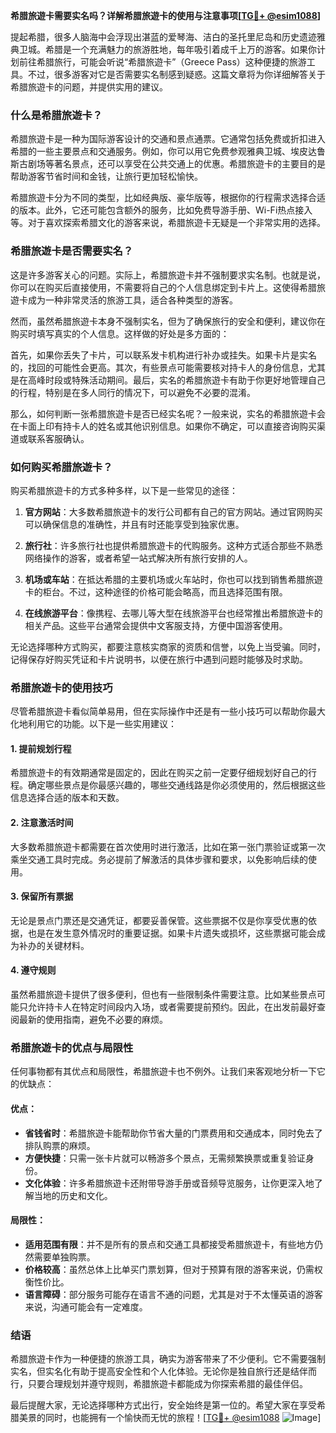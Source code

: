 **希腊旅遊卡需要实名吗？详解希腊旅遊卡的使用与注意事项[[TG💪+ @esim1088](https://t.me/s/esim1088)]**

提起希腊，很多人脑海中会浮现出湛蓝的爱琴海、洁白的圣托里尼岛和历史遗迹雅典卫城。希腊是一个充满魅力的旅游胜地，每年吸引着成千上万的游客。如果你计划前往希腊旅行，可能会听说“希腊旅遊卡”（Greece Pass）这种便捷的旅游工具。不过，很多游客对它是否需要实名制感到疑惑。这篇文章将为你详细解答关于希腊旅遊卡的问题，并提供实用的建议。

### 什么是希腊旅遊卡？

希腊旅遊卡是一种为国际游客设计的交通和景点通票。它通常包括免费或折扣进入希腊的一些主要景点和交通服务。例如，你可以用它免费参观雅典卫城、埃皮达鲁斯古剧场等著名景点，还可以享受在公共交通上的优惠。希腊旅遊卡的主要目的是帮助游客节省时间和金钱，让旅行更加轻松愉快。

希腊旅遊卡分为不同的类型，比如经典版、豪华版等，根据你的行程需求选择合适的版本。此外，它还可能包含额外的服务，比如免费导游手册、Wi-Fi热点接入等。对于喜欢探索希腊文化的游客来说，希腊旅遊卡无疑是一个非常实用的选择。

### 希腊旅遊卡是否需要实名？

这是许多游客关心的问题。实际上，希腊旅遊卡并不强制要求实名制。也就是说，你可以在购买后直接使用，不需要将自己的个人信息绑定到卡片上。这使得希腊旅遊卡成为一种非常灵活的旅游工具，适合各种类型的游客。

然而，虽然希腊旅遊卡本身不强制实名，但为了确保旅行的安全和便利，建议你在购买时填写真实的个人信息。这样做的好处是多方面的：

首先，如果你丢失了卡片，可以联系发卡机构进行补办或挂失。如果卡片是实名的，找回的可能性会更高。其次，有些景点可能需要核对持卡人的身份信息，尤其是在高峰时段或特殊活动期间。最后，实名的希腊旅遊卡有助于你更好地管理自己的行程，特别是在多人同行的情况下，可以避免不必要的混淆。

那么，如何判断一张希腊旅遊卡是否已经实名呢？一般来说，实名的希腊旅遊卡会在卡面上印有持卡人的姓名或其他识别信息。如果你不确定，可以直接咨询购买渠道或联系客服确认。

### 如何购买希腊旅遊卡？

购买希腊旅遊卡的方式多种多样，以下是一些常见的途径：

1. **官方网站**：大多数希腊旅遊卡的发行公司都有自己的官方网站。通过官网购买可以确保信息的准确性，并且有时还能享受到独家优惠。

2. **旅行社**：许多旅行社也提供希腊旅遊卡的代购服务。这种方式适合那些不熟悉网络操作的游客，或者希望一站式解决所有旅行安排的人。

3. **机场或车站**：在抵达希腊的主要机场或火车站时，你也可以找到销售希腊旅遊卡的柜台。不过，这种途径的价格可能会略高，而且选择范围有限。

4. **在线旅游平台**：像携程、去哪儿等大型在线旅游平台也经常推出希腊旅遊卡的相关产品。这些平台通常会提供中文客服支持，方便中国游客使用。

无论选择哪种方式购买，都要注意核实商家的资质和信誉，以免上当受骗。同时，记得保存好购买凭证和卡片说明书，以便在旅行中遇到问题时能够及时求助。

### 希腊旅遊卡的使用技巧

尽管希腊旅遊卡看似简单易用，但在实际操作中还是有一些小技巧可以帮助你最大化地利用它的功能。以下是一些实用建议：

#### 1. 提前规划行程

希腊旅遊卡的有效期通常是固定的，因此在购买之前一定要仔细规划好自己的行程。确定哪些景点是你最感兴趣的，哪些交通线路是你必须使用的，然后根据这些信息选择合适的版本和天数。

#### 2. 注意激活时间

大多数希腊旅遊卡都需要在首次使用时进行激活，比如在第一张门票验证或第一次乘坐交通工具时完成。务必提前了解激活的具体步骤和要求，以免影响后续的使用。

#### 3. 保留所有票据

无论是景点门票还是交通凭证，都要妥善保管。这些票据不仅是你享受优惠的依据，也是在发生意外情况时的重要证据。如果卡片遗失或损坏，这些票据可能会成为补办的关键材料。

#### 4. 遵守规则

虽然希腊旅遊卡提供了很多便利，但也有一些限制条件需要注意。比如某些景点可能只允许持卡人在特定时间段内入场，或者需要提前预约。因此，在出发前最好查阅最新的使用指南，避免不必要的麻烦。

### 希腊旅遊卡的优点与局限性

任何事物都有其优点和局限性，希腊旅遊卡也不例外。让我们来客观地分析一下它的优缺点：

#### 优点：

- **省钱省时**：希腊旅遊卡能帮助你节省大量的门票费用和交通成本，同时免去了排队购票的麻烦。
- **方便快捷**：只需一张卡片就可以畅游多个景点，无需频繁换票或重复验证身份。
- **文化体验**：许多希腊旅遊卡还附带导游手册或音频导览服务，让你更深入地了解当地的历史和文化。

#### 局限性：

- **适用范围有限**：并不是所有的景点和交通工具都接受希腊旅遊卡，有些地方仍然需要单独购票。
- **价格较高**：虽然总体上比单买门票划算，但对于预算有限的游客来说，仍需权衡性价比。
- **语言障碍**：部分服务可能存在语言不通的问题，尤其是对于不太懂英语的游客来说，沟通可能会有一定难度。

### 结语

希腊旅遊卡作为一种便捷的旅游工具，确实为游客带来了不少便利。它不需要强制实名，但实名化有助于提高安全性和个人化体验。无论你是独自旅行还是结伴而行，只要合理规划并遵守规则，希腊旅遊卡都能成为你探索希腊的最佳伴侣。

最后提醒大家，无论选择哪种方式出行，安全始终是第一位的。希望大家在享受希腊美景的同时，也能拥有一个愉快而无忧的旅程！[[TG💪+ @esim1088](https://t.me/s/esim1088) ![Image](https://i.postimg.cc/4NQfJmqS/Snipaste-2025-05-13-00-14-12.png)]